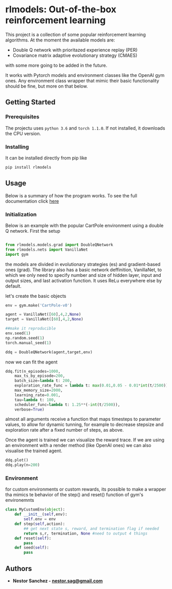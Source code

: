# rlmodels: Out-of-the-box reinforcement learning

This project is a collection of some popular reinforcement learning algorithms. At the moment the available models are:

* Double Q network with prioritazed experience replay (PER)
* Covariance matrix adaptive evolutionary strategy (CMAES)

with some more going to be added in the future.

It works with Pytorch models and environment classes like the OpenAI gym ones. Any environment class wrapper that mimic their basic functionality should be fine, but more on that below.

## Getting Started

### Prerequisites

The projectu uses ```python 3.6``` and ```torch 1.1.0```. If not installed, it downloads the CPU version.

### Installing

It can be installed directly from pip like 
```bash
pip install rlmodels
```

## Usage

Below is a summary of how the program works. To see the full documentation click [here](https://nestorsag.github.io/streaming-gmm/index.html#package)

### Initialization

Below is an example with the popular CartPole environment using a double Q network. First the setup

```python

from rlmodels.models.grad import DoubleQNetwork
from rlmodels.nets import VanillaNet
import gym
```

the models are divided in evolutionary strategies (es) and gradient-based ones (grad). The library also has a basic network deffinition, VanillaNet, to which we only need to specify number and size of hidden layer, input and output sizes, and last activation function. It uses ReLu everywhere else by default.

let's create the basic objects 

```python
env = gym.make('CartPole-v0')

agent = VanillaNet([60],4,2,None)
target = VanillaNet([60],4,2,None)

##make it reproducible
env.seed(1)
np.random.seed(1)
torch.manual_seed(1)

ddq = DoubleQNetwork(agent,target,env)
```

now we can fit the agent

```python
ddq.fit(n_episodes=1000,
	max_ts_by_episode=200,
	batch_size=lambda t: 200,
	exploration_rate_func = lambda t: max(0.01,0.05 - 0.01*int(t/2500)),
	max_memory_size=2000,
	learning_rate=0.001,
	tau=lambda t: 100,
	scheduler_func=lambda t: 1.25**(-int(t/2500)),
	verbose=True)
```

almost all arguments receive a function that maps timesteps to parameter values, to allow for dynamic tunning, for example to decrease stepsize and exploration rate after a fixed number of steps, as above.

Once the agent is trained we can visualize the reward trace. If we are using an environment with a render method (like OpenAI ones) we can also visualise the trained agent.

```python
ddq.plot()
ddq.play(n=200)
```

### Environment
for custom environments or custom rewards, its possible to make a wrapper tha mimics te behavior of the step() and reset() function of gym's environemnts
```python
class MyCustomEnv(object):
	def __init__(self,env):
		self.env = env
	def step(self,action):
		## get next state s, reward, and termination flag if needed
		return s,r, termination, None #need to output 4 things
	def reset(self):
		pass
	def seed(self):
		pass
```

## Authors

* **Nestor Sanchez - nestor.sag@gmail.com**